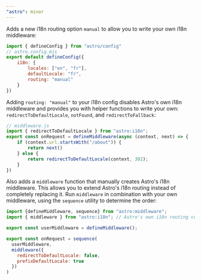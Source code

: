 ```yaml
---
"astro": minor
---
```


Adds a new i18n routing option `manual` to allow you to write your own i18n middleware:

```js
import { defineConfig } from "astro/config"
// astro.config.mjs
export default defineConfig({
    i18n: {
        locales: ["en", "fr"],
        defaultLocale: "fr",
        routing: "manual"
    }
})
```

Adding `routing: "manual"` to your i18n config disables Astro's own i18n middleware and provides you with helper functions to write your own: `redirectToDefaultLocale`, `notFound`, and `redirectToFallback`:

```js
// middleware.js
import { redirectToDefaultLocale } from "astro:i18n";
export const onRequest = defineMiddleware(async (context, next) => {
    if (context.url.startsWith("/about")) {
        return next()
    } else {
        return redirectToDefaultLocale(context, 302);  
    }
})
```

Also adds a `middleware` function that manually creates Astro's i18n middleware. This allows you to extend Astro's i18n routing instead of completely replacing it. Run `middleware` in combination with your own middleware, using the `sequence` utility to determine the order:

```js title="src/middleware.js"
import {defineMiddleware, sequence} from "astro:middleware";
import { middleware } from "astro:i18n"; // Astro's own i18n routing config

export const userMiddleware = defineMiddleware();

export const onRequest = sequence(
  userMiddleware,
  middleware({
    redirectToDefaultLocale: false,
    prefixDefaultLocale: true
  })
)
```
